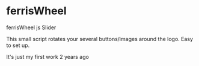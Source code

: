 ferrisWheel
===========

ferrisWheel js Slider

This small script rotates your several buttons/images around the logo.
Easy to set up.

It's just my first work 2 years ago
